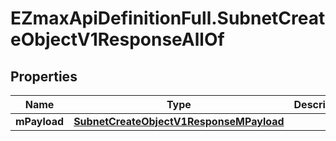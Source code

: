 # EZmaxApiDefinitionFull.SubnetCreateObjectV1ResponseAllOf

## Properties

Name | Type | Description | Notes
------------ | ------------- | ------------- | -------------
**mPayload** | [**SubnetCreateObjectV1ResponseMPayload**](SubnetCreateObjectV1ResponseMPayload.md) |  | 


